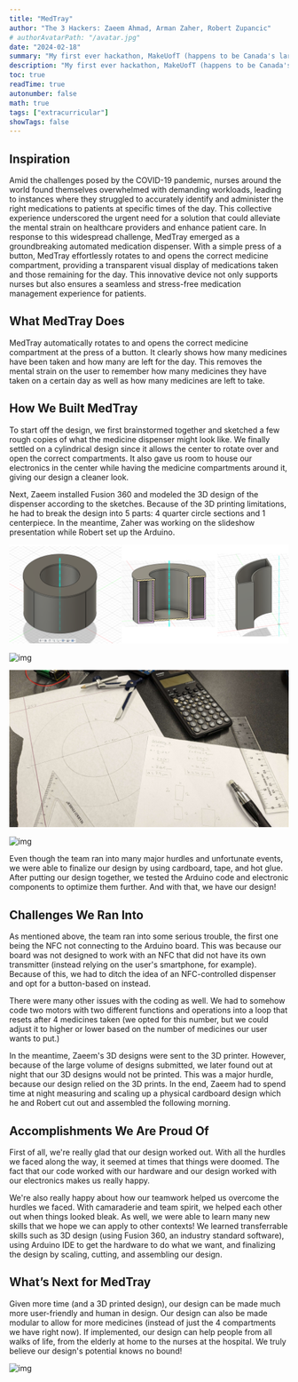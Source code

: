 ```yaml
---
title: "MedTray"
author: "The 3 Hackers: Zaeem Ahmad, Arman Zaher, Robert Zupancic"
# authorAvatarPath: "/avatar.jpg"
date: "2024-02-18"
summary: "My first ever hackathon, MakeUofT (happens to be Canada's largest hardware hackathon), where two of my buddies and I developed a prototype for an automatic medicine dispenser for elderly people"
description: "My first ever hackathon, MakeUofT (happens to be Canada's largest hardware hackathon), where two of my buddies and I developed a prototype for an automatic medicine dispenser for elderly people"
toc: true
readTime: true
autonumber: false
math: true
tags: ["extracurricular"]
showTags: false
---
```


## Inspiration

Amid the challenges posed by the COVID-19 pandemic, nurses around the world found themselves overwhelmed with demanding workloads, leading to instances where they struggled to accurately identify and administer the right medications to patients at specific times of the day. This collective experience underscored the urgent need for a solution that could alleviate the mental strain on healthcare providers and enhance patient care. In response to this widespread challenge, MedTray emerged as a groundbreaking automated medication dispenser. With a simple press of a button, MedTray effortlessly rotates to and opens the correct medicine compartment, providing a transparent visual display of medications taken and those remaining for the day. This innovative device not only supports nurses but also ensures a seamless and stress-free medication management experience for patients.

## What MedTray Does

MedTray automatically rotates to and opens the correct medicine compartment at the press of a button. It clearly shows how many medicines have been taken and how many are left for the day. This removes the mental strain on the user to remember how many medicines they have taken on a certain day as well as how many medicines are left to take.

## How We Built MedTray

To start off the design, we first brainstormed together and sketched a few rough copies of what the medicine dispenser might look like. We finally settled on a cylindrical design since it allows the center to rotate over and open the correct compartments. It also gave us room to house our electronics in the center while having the medicine compartments around it, giving our design a cleaner look.

Next, Zaeem installed Fusion 360 and modeled the 3D design of the dispenser according to the sketches. Because of the 3D printing limitations, he had to break the design into 5 parts: 4 quarter circle sections and 1 centerpiece. In the meantime, Zaher was working on the slideshow presentation while Robert set up the Arduino.

![img](combined_medtray.png "Fusion 360 Models of MedTray. Left: a depiction of the full assembly. Middle: a cross section of MedTray. Right: a model of one of the medecine compartments.")


![img](com_table.png "Working on the electronics and hardware. Left: coding the servo motors. Right: testing the display.")

![img](design.jpg "My designs of MedTray using good old pen and paper.")

![img](comb_card.png "Cardboard model of MedTray following my paper designs.")

Even though the team ran into many major hurdles and unfortunate events, we were able to finalize our design by using cardboard, tape, and hot glue. After putting our design together, we tested the Arduino code and electronic components to optimize them further. And with that, we have our design!

## Challenges We Ran Into

As mentioned above, the team ran into some serious trouble, the first one being the NFC not connecting to the Arduino board. This was because our board was not designed to work with an NFC that did not have its own transmitter (instead relying on the user's smartphone, for example). Because of this, we had to ditch the idea of an NFC-controlled dispenser and opt for a button-based on instead.

There were many other issues with the coding as well. We had to somehow code two motors with two different functions and operations into a loop that resets after 4 medicines taken (we opted for this number, but we could adjust it to higher or lower based on the number of medicines our user wants to put.)

In the meantime, Zaeem's 3D designs were sent to the 3D printer. However, because of the large volume of designs submitted, we later found out at night that our 3D designs would not be printed. This was a major hurdle, because our design relied on the 3D prints. In the end, Zaeem had to spend time at night measuring and scaling up a physical cardboard design which he and Robert cut out and assembled the following morning.

## Accomplishments We Are Proud Of

First of all, we're really glad that our design worked out. With all the hurdles we faced along the way, it seemed at times that things were doomed. The fact that our code worked with our hardware and our design worked with our electronics makes us really happy.

We're also really happy about how our teamwork helped us overcome the hurdles we faced. With camaraderie and team spirit, we helped each other out when things looked bleak. As well, we were able to learn many new skills that we hope we can apply to other contexts! We learned transferrable skills such as 3D design (using Fusion 360, an industry standard software), using Arduino IDE to get the hardware to do what we want, and finalizing the design by scaling, cutting, and assembling our design.

## What’s Next for MedTray

Given more time (and a 3D printed design), our design can be made much more user-friendly and human in design. Our design can also be made modular to allow for more medicines (instead of just the 4 compartments we have right now). If implemented, our design can help people from all walks of life, from the elderly at home to the nurses at the hospital. We truly believe our design's potential knows no bound!

![img](group.jpg "Our team. From left to right: Zaeem (me), Robert, Zaher.")